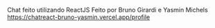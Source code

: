 Chat feito utilizando ReactJS
Feito por Bruno Girardi e Yasmin Michels
https://chatreact-bruno-yasmin.vercel.app/profile
